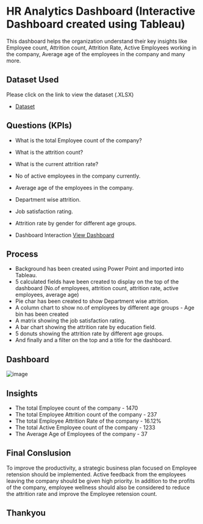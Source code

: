# HR Analytics Dashboard (Interactive Dashboard created using Tableau)
This dashboard helps the organization understand their key insights like Employee count, Attrition count, Attrition Rate, Active Employees working in the company, Average age of the employees in the company and many more.
## Dataset Used
Please click on the link to view the dataset (.XLSX)
- <a href="https://github.com/Satya-Teja-Daivapu/HR-Data-Analytics-Dashboard---Tableau/blob/main/HR%20Data.xlsx">Dataset</a>

## Questions (KPIs)
- What is the total Employee count of the company?
- What is the attrition count?
- What is the current attrition rate?
- No of active employees in the company currently.
- Average age of the employees in the company.
- Department wise attrition.
- Job satisfaction rating.
- Attrition rate by gender for different age groups.

- Dashboard Interaction <a href="https://github.com/Satya-Teja-Daivapu/HR-Data-Analytics-Dashboard---Tableau/blob/main/HR%20Analytics%20Dashboard.png"> View Dashboard</a>

## Process
- Background has been created using Power Point and imported into Tableau.
- 5 calculated fields have been created to display on the top of the dashboard (No.of employees, attrition count, attrition rate, active employees, average age)
- Pie char has been created to show Department wise attrition.
- A column chart to show no.of employees by different age groups - Age bin has been created
- A matrix showing the job satisfaction rating.
- A bar chart showing the attrition rate by education field.
- 5 donuts showing the attrition rate by different age groups.
- And finally and a filter on the top and a title for the dashboard.

## Dashboard
![image](https://github.com/user-attachments/assets/45afffa7-eb1f-4a7b-ba3e-8983edfe9e9b)

## Insights

- The total Employee count of the company - 1470
- The total Employee Attrition count of the company - 237
- The total Employee Attrition Rate of the company - 16.12%
- The total Active Employee count of the company - 1233
- The Average Age of Employees of the company - 37

## Final Conslusion

To improve the productivity, a strategic business plan focused on Employee retension should be implemented. Active feedback from the employees leaving the company should be given high priority. In addition to the profits of the company, employee wellness should also be considered to reduce the attrition rate and improve the Employee retension count.

## Thankyou
